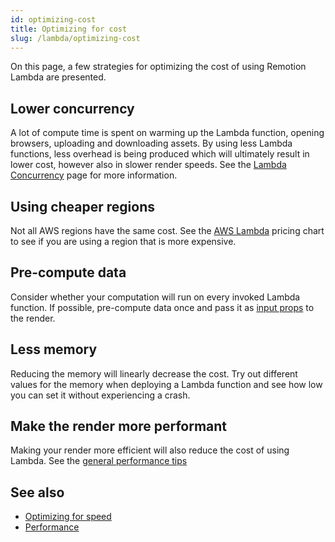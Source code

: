 ```yaml
---
id: optimizing-cost
title: Optimizing for cost
slug: /lambda/optimizing-cost
---
```


On this page, a few strategies for optimizing the cost of using Remotion Lambda are presented.

## Lower concurrency

A lot of compute time is spent on warming up the Lambda function, opening browsers, uploading and downloading assets. By using less Lambda functions, less overhead is being produced which will ultimately result in lower cost, however also in slower render speeds. See the [Lambda Concurrency](/docs/lambda/concurrency) page for more information.

## Using cheaper regions

Not all AWS regions have the same cost. See the [AWS Lambda](https://aws.amazon.com/lambda/pricing/) pricing chart to see if you are using a region that is more expensive.

## Pre-compute data

Consider whether your computation will run on every invoked Lambda function. If possible, pre-compute data once and pass it as [input props](/docs/parametrized-rendering#input-props) to the render.

## Less memory

Reducing the memory will linearly decrease the cost. Try out different values for the memory when deploying a Lambda function and see how low you can set it without experiencing a crash.

## Make the render more performant

Making your render more efficient will also reduce the cost of using Lambda. See the [general performance tips](/docs/performance)

## See also

- [Optimizing for speed](/docs/lambda/optimizing-speed)
- [Performance](/docs/performance)
